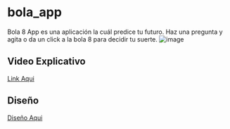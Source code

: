 # bola_app

Bola 8 App es una aplicación la cuál predice tu futuro. Haz una pregunta y agita o da un click a la bola 8 para decidir tu suerte.
![image](https://github.com/ramon-ortega/bola8_app/assets/52678639/77245c59-5b12-4a70-ac07-e2e219f7bbe2)

## Video Explicativo
[Link Aqui](https://www.loom.com/share/478b350e251242e6bb3f72183e95d5d2?sid=15ff4697-a8a7-46d4-a16b-bcd4c51f7826&classId=aa299627-9a6a-4f1d-8ee0-f1a45502f3e1&assignmentId=4b2dc507-5499-450e-8373-2c187f36b457&submissionId=dc66b725-bbbd-1718-2b17-a73534bfaf92)

## Diseño
[Diseño Aqui](https://www.figma.com/file/pLsIZeQG9uei5eOZRV09Nv/Untitled?type=design&node-id=0%3A1&mode=design&t=eZg2hFmTyHcQOHMW-1&classId=aa299627-9a6a-4f1d-8ee0-f1a45502f3e1&assignmentId=4b2dc507-5499-450e-8373-2c187f36b457&submissionId=dc66b725-bbbd-1718-2b17-a73534bfaf92)


